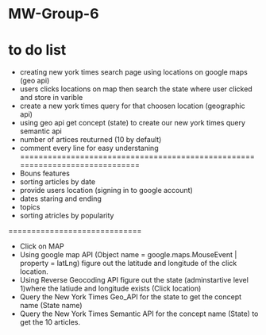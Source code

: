 # MW-Group-6

to do list
================================================
- creating new york times search page using locations on google maps (geo api)
- users clicks locations on map then search the state where user clicked and store in varible 
- create a new york times query for that choosen location (geographic api) 
- using geo api get concept (state) to create our new york times query semantic api
- number of artices reuturned (10 by default)
- comment every line for easy understaning 
=============================================================================
- Bouns features 
- sorting articles by date 
- provide users location (signing in to google account)
- dates staring and ending 
- topics 
- sorting atricles by popularity
  
=============================

- Click on MAP
- Using google map API (Object name = google.maps.MouseEvent | property = latLng) figure out the latitude and longitude of the click location.
- Using Reverse Geocoding API figure out the state (adminstartive level 1)where the latiude and longitude exists (Click location)
- Query the New York Times Geo_API for the state to get the concept name (State name)
- Query the New York Times Semantic API for the concept name (State) to get the 10 articles. 